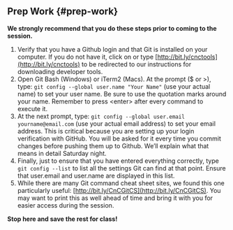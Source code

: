 ## Prep Work {#prep-work}

**We strongly recommend that you do these steps prior to coming to the session.**

1.  Verify that you have a Github login and that Git is installed on your computer. If you do not have it, click on or type [http://bit.ly/cnctools](http://bit.ly/cnctools) to be redirected to our instructions for downloading developer tools.
2.  Open Git Bash (Windows) or iTerm2 (Macs). At the prompt ($ or &gt;), type: `git config --global user.name "Your Name"` (use your actual name) to set your user name. Be sure to use the quotation marks around your name. Remember to press &lt;enter&gt; after every command to execute it.
3.  At the next prompt, type: `git config --global user.email yourname@email.com` (use your actual email address) to set your email address. This is critical because you are setting up your login verification with GitHub. You will be asked for it every time you commit changes before pushing them up to Github. We’ll explain what that means in detail Saturday night.
4.  Finally, just to ensure that you have entered everything correctly, type `git config --list` to list all the settings Git can find at that point. Ensure that user.email and user.name are displayed in this list.
5.  While there are many Git command cheat sheet sites, we found this one particularly useful: [http://bit.ly/CnCGitCS](http://bit.ly/CnCGitCS). You may want to print this as well ahead of time and bring it with you for easier access during the session.

**Stop here and save the rest for class!**